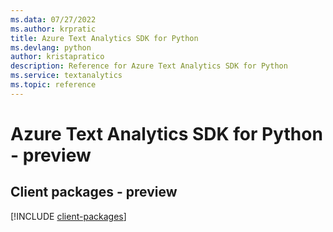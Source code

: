 ```yaml
---
ms.data: 07/27/2022
ms.author: krpratic
title: Azure Text Analytics SDK for Python
ms.devlang: python
author: kristapratico
description: Reference for Azure Text Analytics SDK for Python
ms.service: textanalytics
ms.topic: reference
---
```

# Azure Text Analytics SDK for Python - preview

## Client packages - preview
[!INCLUDE [client-packages](text-analytics-client-index.md)]